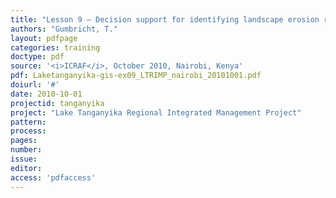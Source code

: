```yaml
---
title: "Lesson 9 – Decision support for identifying landscape erosion risk."
authors: "Gumbricht, T."
layout: pdfpage
categories: training
doctype: pdf
source: '<i>ICRAF</i>, October 2010, Nairobi, Kenya'
pdf: Laketanganyika-gis-ex09_LTRIMP_nairobi_20101001.pdf
doiurl: '#'
date: 2010-10-01
projectid: tanganyika
project: "Lake Tanganyika Regional Integrated Management Project"
pattern:
process:
pages:
number:
issue:
editor:
access: 'pdfaccess'
---
```

